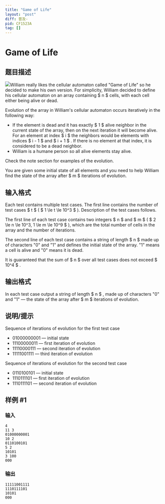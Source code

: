```yaml
---
title: "Game of Life"
layout: "post"
diff: 普及-
pid: CF1523A
tag: []
---
```


# Game of Life

## 题目描述

![](https://cdn.luogu.com.cn/upload/vjudge_pic/CF1523A/010268700b5eefe6d637a339a161b9e30121cb66.png)William really likes the cellular automaton called "Game of Life" so he decided to make his own version. For simplicity, William decided to define his cellular automaton on an array containing $ n $ cells, with each cell either being alive or dead.

Evolution of the array in William's cellular automaton occurs iteratively in the following way:

- If the element is dead and it has exactly $ 1 $ alive neighbor in the current state of the array, then on the next iteration it will become alive. For an element at index $ i $ the neighbors would be elements with indices $ i - 1 $ and $ i + 1 $ . If there is no element at that index, it is considered to be a dead neighbor.
- William is a humane person so all alive elements stay alive.

Check the note section for examples of the evolution.

You are given some initial state of all elements and you need to help William find the state of the array after $ m $ iterations of evolution.

## 输入格式

Each test contains multiple test cases. The first line contains the number of test cases $ t $ ( $ 1 \le t \le 10^3 $ ). Description of the test cases follows.

The first line of each test case contains two integers $ n $ and $ m $ ( $ 2 \le n \le 10^3, 1 \le m \le 10^9 $ ), which are the total number of cells in the array and the number of iterations.

The second line of each test case contains a string of length $ n $ made up of characters "0" and "1" and defines the initial state of the array. "1" means a cell is alive and "0" means it is dead.

It is guaranteed that the sum of $ n $ over all test cases does not exceed $ 10^4 $ .

## 输出格式

In each test case output a string of length $ n $ , made up of characters "0" and "1" — the state of the array after $ m $ iterations of evolution.

## 说明/提示

Sequence of iterations of evolution for the first test case

- 01000000001 — initial state
- 11100000011 — first iteration of evolution
- 11110000111 — second iteration of evolution
- 11111001111 — third iteration of evolution

Sequence of iterations of evolution for the second test case

- 0110100101 — initial state
- 1110111101 — first iteration of evolution
- 1110111101 — second iteration of evolution

## 样例 #1

### 输入

```
4
11 3
01000000001
10 2
0110100101
5 2
10101
3 100
000
```

### 输出

```
11111001111
1110111101
10101
000
```

